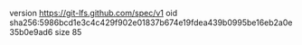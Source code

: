 version https://git-lfs.github.com/spec/v1
oid sha256:5986bcd1e3c4c429f902e01837b674e19fdea439b0995be16eb2a0e35b0e9ad6
size 85
